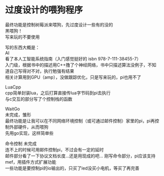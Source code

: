 ﻿# 过度设计的喂狗程序  
最终功能是控制树莓派来喂狗，先过度设计一些有的没的    
黑喂狗！  
写来玩的不要使用  


写的东西大概是：  
AI  
看了本人工智能系统指南（入门感觉挺好的 isbn 978-7-111-38455-7）  
入门级，根据书中的描述用C++撸了个神经网络，书中只描述算法没例子，不知道自己写得对不对，执行勉强有结果  
相关计算用到GPU（amp），没做跟踪优化，只是写来玩的，pi也用不了  

LuaCpp  
cpp简单封装lua，之后打算直接传lua字节码到pi去执行  
与c交互的部分写了个控制栈的函数  
  
WaitGo  
未完成，雏形  
最终功能是让我可以在不同网络环境控制（或可通过邮件控制）家里的pi，pi再控制外部硬件，从而喂狗    
先用go实现，这样简单些  

命令控制
未完成  
连不上的时候可用邮件控制pi，不过会有一定的延时  
邮件部分看了一下协议文档长度...还是用现成的吧...
刚写命令部分，pi应该支持mef，用插件方式扩展功能  
一些功能是要控制pi的io输出的，只买了led没买小电机，等买了再完善  
  
  
